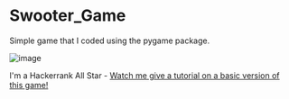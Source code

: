 # Swooter_Game
Simple game that I coded using the pygame package. 

![image](https://user-images.githubusercontent.com/19789779/173170275-40150350-6be6-4c0b-aefb-43796051748a.png)

I'm a Hackerrank All Star - [Watch me give a tutorial on a basic version of this game!](https://fb.watch/dzLGO_ssE4/)



